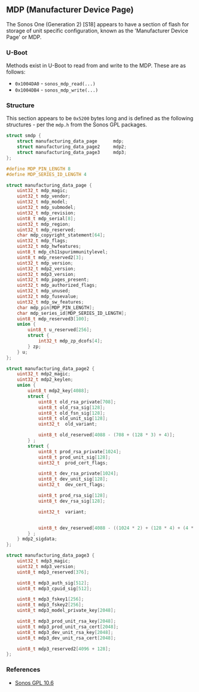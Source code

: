 ## MDP (Manufacturer Device Page)

The Sonos One (Generation 2) [S18] appears to have a section of flash for
storage of unit specific configuration, known as the 'Manufacturer Device
Page' or MDP.

### U-Boot

Methods exist in U-Boot to read from and write to the MDP. These are as
follows:

* `0x1004DA0` - `sonos_mdp_read(...)`
* `0x1004DB4` - `sonos_mdp_write(...)`

### Structure

This section appears to be `0x5200` bytes long and is defined as the
following structures - per the `mdp.h` from the Sonos GPL packages.

```c
struct smdp {
    struct manufacturing_data_page      mdp;
    struct manufacturing_data_page2     mdp2;
    struct manufacturing_data_page3     mdp3;
};
```

```c
#define MDP_PIN_LENGTH 8
#define MDP_SERIES_ID_LENGTH 4

struct manufacturing_data_page {
	uint32_t mdp_magic;
	uint32_t mdp_vendor;
	uint32_t mdp_model;
	uint32_t mdp_submodel;
	uint32_t mdp_revision;
	uint8_t mdp_serial[8];
	uint32_t mdp_region;
	uint32_t mdp_reserved;
	char mdp_copyright_statement[64];
	uint32_t mdp_flags;
	uint32_t mdp_hwfeatures;
	uint8_t mdp_ch11spurimmunitylevel;
	uint8_t mdp_reserved2[3];
	uint32_t mdp_version;
	uint32_t mdp2_version;
	uint32_t mdp3_version;
	uint32_t mdp_pages_present;
	uint32_t mdp_authorized_flags;
	uint32_t mdp_unused;
	uint32_t mdp_fusevalue;
	uint32_t mdp_sw_features;
	char mdp_pin[MDP_PIN_LENGTH];
	char mdp_series_id[MDP_SERIES_ID_LENGTH];
	uint8_t mdp_reserved3[100];
	union {
		uint8_t u_reserved[256];
		struct {
			int32_t mdp_zp_dcofs[4];
		} zp;
	} u;
};
```

```c
struct manufacturing_data_page2 {
	uint32_t mdp2_magic;
	uint32_t mdp2_keylen;
    union {
        uint8_t mdp2_key[4088];
        struct {
            uint8_t old_rsa_private[708];
            uint8_t old_rsa_sig[128];
            uint8_t old_fsn_sig[128];
            uint8_t old_unit_sig[128];
            uint32_t  old_variant;

            uint8_t old_reserved[4088 - (708 + (128 * 3) + 4)];
        } ;
        struct {
            uint8_t prod_rsa_private[1024];
            uint8_t prod_unit_sig[128];
            uint32_t  prod_cert_flags;

            uint8_t dev_rsa_private[1024];
            uint8_t dev_unit_sig[128];
            uint32_t  dev_cert_flags;

            uint8_t prod_rsa_sig[128];
            uint8_t dev_rsa_sig[128];

            uint32_t  variant;


            uint8_t dev_reserved[4088 - ((1024 * 2) + (128 * 4) + (4 * 3))];
        } ;
    } mdp2_sigdata;
};
```

```c
struct manufacturing_data_page3 {
    uint32_t mdp3_magic;
    uint32_t mdp3_version;
    uint8_t mdp3_reserved[376];

    uint8_t mdp3_auth_sig[512];
    uint8_t mdp3_cpuid_sig[512];

    uint8_t mdp3_fskey1[256];
    uint8_t mdp3_fskey2[256];
    uint8_t mdp3_model_private_key[2048];

    uint8_t mdp3_prod_unit_rsa_key[2048];
    uint8_t mdp3_prod_unit_rsa_cert[2048];
    uint8_t mdp3_dev_unit_rsa_key[2048];
    uint8_t mdp3_dev_unit_rsa_cert[2048];

    uint8_t mdp3_reserved2[4096 + 128];
};
```


### References

* [Sonos GPL 10.6](http://www.sonos.com/documents/gpl/10.6/gpl.html)

